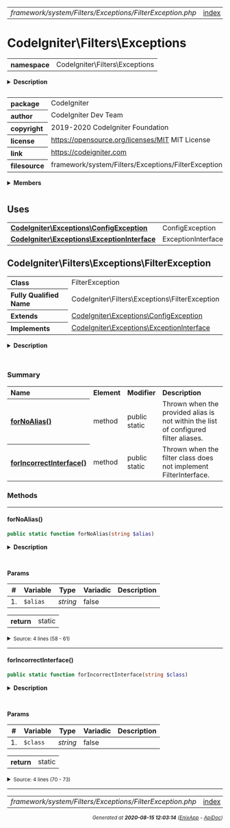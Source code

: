 


 



<table>
<tr>
<td style="width:100%"><em>framework/system/Filters/Exceptions/FilterException.php</em></td>
<td><a href="../../../../../../../api/index.md">index</a></td>
<td><a href="../../../../../../../api/vendor/codeigniter4/framework/system/Filters/DebugToolbar.md">prev</a></td>
<td><a href="../../../../../../../api/vendor/codeigniter4/framework/system/Filters/FilterInterface.md">next</a></td>
</tr>
</table>







# CodeIgniter\Filters\Exceptions 
<table style="text-align:left">
<tr><th>namespace</th><td>CodeIgniter\Filters\Exceptions</td></tr>
</table>

<details>
<summary style="margin-bottom:12px;"><strong>Description</strong></summary>

<table>
<tr><td>
CodeIgniter
</td></tr>
</table>

<table>
<tr><td>
An open source application development framework for PHP

This content is released under the MIT License (MIT)

Copyright (c) 2014-2019 British Columbia Institute of Technology
Copyright (c) 2019-2020 CodeIgniter Foundation

Permission is hereby granted, free of charge, to any person obtaining a copy
of this software and associated documentation files (the "Software"), to deal
in the Software without restriction, including without limitation the rights
to use, copy, modify, merge, publish, distribute, sublicense, and/or sell
copies of the Software, and to permit persons to whom the Software is
furnished to do so, subject to the following conditions:

The above copyright notice and this permission notice shall be included in
all copies or substantial portions of the Software.

THE SOFTWARE IS PROVIDED "AS IS", WITHOUT WARRANTY OF ANY KIND, EXPRESS OR
IMPLIED, INCLUDING BUT NOT LIMITED TO THE WARRANTIES OF MERCHANTABILITY,
FITNESS FOR A PARTICULAR PURPOSE AND NONINFRINGEMENT. IN NO EVENT SHALL THE
AUTHORS OR COPYRIGHT HOLDERS BE LIABLE FOR ANY CLAIM, DAMAGES OR OTHER
LIABILITY, WHETHER IN AN ACTION OF CONTRACT, TORT OR OTHERWISE, ARISING FROM,
OUT OF OR IN CONNECTION WITH THE SOFTWARE OR THE USE OR OTHER DEALINGS IN
THE SOFTWARE.
</td></tr>
</table>

</details>



<table style="text-align:left">
<tr style="vertical-align:top;">
<th>package</th>
<td>CodeIgniter
</td>
</tr>
<tr style="vertical-align:top;">
<th>author</th>
<td>CodeIgniter Dev Team
</td>
</tr>
<tr style="vertical-align:top;">
<th>copyright</th>
<td>2019-2020 CodeIgniter Foundation
</td>
</tr>
<tr style="vertical-align:top;">
<th>license</th>
<td><a href="https://opensource.org/licenses/MIT">https://opensource.org/licenses/MIT</a>	MIT License
</td>
</tr>
<tr style="vertical-align:top;">
<th>link</th>
<td><a href="https://codeigniter.com">https://codeigniter.com</a>

</td>
</tr>
<tr style="vertical-align:top;">
<th>filesource</th>
<td>framework/system/Filters/Exceptions/FilterException.php
</td>
</tr>
</table>

 

<details>
<summary style="margin-bottom:12px;"><strong>Members</strong></summary>
<table>
<tr><td><a href="../../../../../../../api/vendor/codeigniter4/framework/system/Filters/Exceptions/FilterException.md">CodeIgniter\Filters\Exceptions\FilterException</a></td></tr>
</table>
</details>



 
 ## Uses

<table style="text-align:left;">
<tr>
<td>
<a href="../../../../../../../api/vendor/codeigniter4/framework/system/Exceptions/ConfigException.md"><strong>CodeIgniter\Exceptions\ConfigException</strong></a>
</td>
<td>ConfigException</td>
</tr>
<tr>
<td>
<a href="../../../../../../../api/vendor/codeigniter4/framework/system/Exceptions/ExceptionInterface.md"><strong>CodeIgniter\Exceptions\ExceptionInterface</strong></a>
</td>
<td>ExceptionInterface</td>
</tr>
</table>



 
## CodeIgniter\Filters\Exceptions\FilterException

<table style="text-align:left">
<tr><th>Class</th><td>FilterException</td></tr>
<tr><th>Fully Qualified Name</th><td>CodeIgniter\Filters\Exceptions\FilterException</td></tr>
<tr><th>Extends</th><td><a href="../../../../../../../api/vendor/codeigniter4/framework/system/Exceptions/ConfigException.md">CodeIgniter\Exceptions\ConfigException</a></td></tr>
<tr><th>Implements</th>
<td>
<a href="../../../../../../../api/vendor/codeigniter4/framework/system/Exceptions/ExceptionInterface.md">CodeIgniter\Exceptions\ExceptionInterface</a><br>
</td>
</tr>
</table>


<details>
<summary style="margin-bottom:12px;"><strong>Description</strong></summary>

<table>
<tr><td>
FilterException
</td></tr>
</table>


</details>



<table style="text-align:left">
</table>



### Summary


<table style="text-align:left;">
<tr>
<th>Name</th>
<th>Element</th>
<th>Modifier</th>
<th>Description</th>
</tr>


<tr>
<th><a href="#forNoAlias"><strong>forNoAlias</strong>()</a></th>
<td>method</td>
<td>
public<br>static

</td>
<td>Thrown when the provided alias is not within
the list of configured filter aliases.</td>
</tr>
<tr>
<th><a href="#forIncorrectInterface"><strong>forIncorrectInterface</strong>()</a></th>
<td>method</td>
<td>
public<br>static

</td>
<td>Thrown when the filter class does not implement FilterInterface.</td>
</tr>

</table>






### Methods


<hr>

#### forNoAlias()

```php
public static function forNoAlias(string $alias)
```

<details>
<summary style="margin-bottom:12px;"><strong>Description</strong></summary>

<table>
<tr><td>
Thrown when the provided alias is not within
the list of configured filter aliases.
</td></tr>
</table>


</details>



<table style="text-align:left">
</table>


**Params**

<table>
<thead>
<tr>
<th>#</th>
<th>Variable</th>
<th>Type</th>
<th>Variadic</th>
<th>Description</th>
</tr>
</thead>
<tbody>

<tr>
<td>1.</td>
<td><code>$alias</code></td>
<td><em>string
</em></td>
<td>false</td>
<td></td>
</tr>


</tbody>
</table>



<table>
<tr>
<th style="vertical-align:top;">return</th>
<td>static
</td>
</tr>
</table>





<details>
<summary><small>Source: 4 lines (58 - 61)</small></summary>

```php
public static function forNoAlias(string $alias)
{
	return new static(lang('Filters.noFilter', [$alias]));
}
```

</details>


<hr>

#### forIncorrectInterface()

```php
public static function forIncorrectInterface(string $class)
```

<details>
<summary style="margin-bottom:12px;"><strong>Description</strong></summary>

<table>
<tr><td>
Thrown when the filter class does not implement FilterInterface.
</td></tr>
</table>


</details>



<table style="text-align:left">
</table>


**Params**

<table>
<thead>
<tr>
<th>#</th>
<th>Variable</th>
<th>Type</th>
<th>Variadic</th>
<th>Description</th>
</tr>
</thead>
<tbody>

<tr>
<td>1.</td>
<td><code>$class</code></td>
<td><em>string
</em></td>
<td>false</td>
<td></td>
</tr>


</tbody>
</table>



<table>
<tr>
<th style="vertical-align:top;">return</th>
<td>static
</td>
</tr>
</table>





<details>
<summary><small>Source: 4 lines (70 - 73)</small></summary>

```php
public static function forIncorrectInterface(string $class)
{
	return new static(lang('Filters.incorrectInterface', [$class]));
}
```

</details>





 


 
  




<hr>

<table>
<tr>
<td style="width:100%"><em>framework/system/Filters/Exceptions/FilterException.php</em></td>
<td><a href="../../../../../../../api/index.md">index</a></td>
<td><a href="../../../../../../../api/vendor/codeigniter4/framework/system/Filters/DebugToolbar.md">prev</a></td>
<td><a href="../../../../../../../api/vendor/codeigniter4/framework/system/Filters/FilterInterface.md">next</a></td>
<td><a href="#">top</a></td></tr>
</table>




<div style="text-align:right;">

<small>_Generated at **2020-08-15 12:03:14**_ *([EnixApp](https://github.com/enix-app) - [ApiDoc](https://github.com/enix-app/apidoc))*</small>
</div>